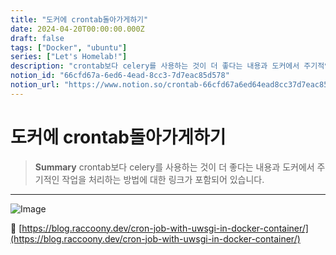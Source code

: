 ```yaml
---
title: "도커에 crontab돌아가게하기"
date: 2024-04-20T00:00:00.000Z
draft: false
tags: ["Docker", "ubuntu"]
series: ["Let's Homelab!"]
description: "crontab보다 celery를 사용하는 것이 더 좋다는 내용과 도커에서 주기적인 작업을 처리하는 방법에 대한 링크가 포함되어 있습니다."
notion_id: "66cfd67a-6ed6-4ead-8cc3-7d7eac85d578"
notion_url: "https://www.notion.so/crontab-66cfd67a6ed64ead8cc37d7eac85d578"
---
```


# 도커에 crontab돌아가게하기

> **Summary**
> crontab보다 celery를 사용하는 것이 더 좋다는 내용과 도커에서 주기적인 작업을 처리하는 방법에 대한 링크가 포함되어 있습니다.

---

![Image](https://prod-files-secure.s3.us-west-2.amazonaws.com/09ccd4d5-876c-4bba-bbdf-cc77a0a11257/c84ffdfa-ad3c-40ca-8228-2e96fec1f73e/Untitled.png?X-Amz-Algorithm=AWS4-HMAC-SHA256&X-Amz-Content-Sha256=UNSIGNED-PAYLOAD&X-Amz-Credential=ASIAZI2LB466W4JE2D7L%2F20250724%2Fus-west-2%2Fs3%2Faws4_request&X-Amz-Date=20250724T101909Z&X-Amz-Expires=3600&X-Amz-Security-Token=IQoJb3JpZ2luX2VjEAIaCXVzLXdlc3QtMiJGMEQCIFBDCCzv21mN2DFIgCG21MMadP%2FXGo46zwGQoNAqm5o3AiAv%2FPqzPaYwLPI6Lsji1XG%2BtFgp20maIea66P3vEQBDpyr%2FAwgqEAAaDDYzNzQyMzE4MzgwNSIM1XTKgnQnuCI195twKtwDVO66IxndxSAATlH3xNws56i7D%2BYkx5oF8Enozg85KHkInmIJvbg6OdMNqC4ufMO%2BdTIltockkoMvIa9nNYIoujO9oS8%2B4AdO7UWv2%2FNTaHxiPEGPmtD6Cfr81TP0ko2NcPUHiaQhFntQ9xyaGI1q5NakBkDdLpGuN4MnKQbQkRTnv%2Bd7Gss0kwCc%2BeBOnvlq2pXyIqoSjlefFGNK1XAPGwi3KWn%2B7dJ5fiMM1LRi9fYFGPKkzL%2Fp3Y0FALfT1sxg%2FZzr3afixWwqRB8EkquMVRtpM9MF14regsNsrvHfHSSSYPc0tcvOqENVcOU4Z8Zfnuzd8Odsiktr05cr3rWEMPp4xYHDtrPk85ftrRtHuFwQFr42KIdv%2BZjTv1J9pUDLSm8vWEY1PN0YFrVMsAp1sWGysLo26M7XZ1JAg2NjBWcfoNU8Czqb28aV2FIBHAayTzl6fXuUYA%2FRImGaC1qHgLkaJCV5PpwXlT6FJplFCqX4vQNsh2qXnZpOYay5xmglNuThUvEYaBmFbE2Kr62nvc1dHUBVhW%2FSkA1OmJ1mnmmN3Tv0Voz9JGlQ68aMmiggvlsZt9Qrb%2FOd1T141CNsNV7YYtCOpgAd2eezgXRxlsizXbxLxt%2BwY1J0uHEwofaHxAY6pgHFDX1WR8rwnB0SfaOvC%2Bhubh3biESy9ZoUB98Uv212Vj8oJfrBtsGAPAGsQpaCKz6XBrVS6vQ5VSdqFgkb0lTSE14vnXiozFZ7lrZhgHr6lXmqHis8zWExuZJKW9NXIZTslctmcqTCDHxR8h42y8jfDh7Mjl2MWdBwmgwSoT2tA%2FNzs60%2F740OAJh6whl554TPZrzK8PUTS45j9RqdvbIW8SnwV9oD&X-Amz-Signature=bdf8f10f9a40a54937c436485aaacace5689de4a39d57e94c24ee8eceecc489d&X-Amz-SignedHeaders=host&x-amz-checksum-mode=ENABLED&x-id=GetObject)

🔗 [https://blog.raccoony.dev/cron-job-with-uwsgi-in-docker-container/](https://blog.raccoony.dev/cron-job-with-uwsgi-in-docker-container/)

